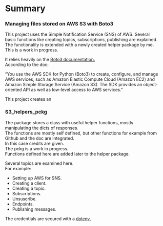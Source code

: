 # Summary
### Managing files stored on AWS S3 with Boto3

<p>
This project uses the Simple Notification Service (SNS) of AWS. Several basic functions like creating topics, subscriptions, publishing are explained. The functionality is extended with a newly created helper package by me. This is a work in progress. 
</p>

<p> 
It relies heavily on the  
<a href = https://boto3.amazonaws.com/v1/documentation/api/latest/index.html target=_blank> 
Boto3 documentation.</a> <br> 
According to the doc: 
</p> 

<p> 
“You use the AWS SDK for Python (Boto3) to create, configure, and manage AWS services, such as Amazon Elastic Compute Cloud (Amazon EC2) and Amazon Simple Storage Service (Amazon S3). The SDK provides an object-oriented API as well as low-level access to AWS services.” 
</p> 

<p>This project creates an  

### S3_helpers_pckg 

<p> 
The package stores a class with useful helper functions, mostly manipulating the dicts of responses.<br> 
The functions are mostly self defined, but other functions for example from Github and the doc are integrated.<br> 
In this case credits are given.<br> 
The pckg is a work in progress. <br>
Functions defined here are added later to the helper package.

</p> 

<p>Several topics are examined here. <br> 
For example:</p> 
<ul> 
<li>Setting up AWS for SNS.</li> 
<li>Creating a client.</li> 
<li>Creating a topic.</li> 
<li>Subscriptions.</li> 
<li>Unsuscribe.</li> 
<li>Endpoints.</li> 
<li>Publishing messages.</li>     
</ul> 


<p> 
The credentials are secured with a <a href="www.dotenv.org/docs" target=_blank> 
dotenv.</a>
</p> 
 